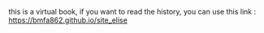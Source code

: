 this is a virtual book, if you want to read the history, you can use this link : https://bmfa862.github.io/site_elise
